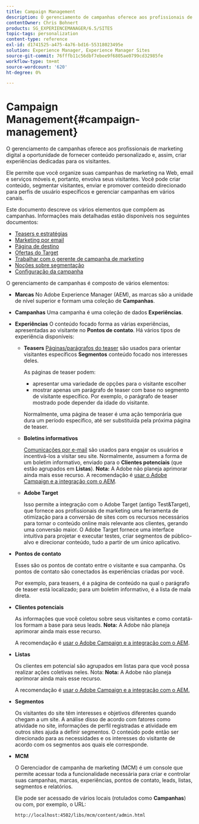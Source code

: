```yaml
---
title: Campaign Management
description: O gerenciamento de campanhas oferece aos profissionais de marketing digital a oportunidade de fornecer conteúdo personalizado e, assim, criar experiências dedicadas para os visitantes. Ele permite que você organize suas campanhas de marketing na Web, email e serviços móveis e, portanto, envolva seus visitantes.
contentOwner: Chris Bohnert
products: SG_EXPERIENCEMANAGER/6.5/SITES
topic-tags: personalization
content-type: reference
exl-id: d1741525-a475-4a76-bd16-55318023495e
solution: Experience Manager, Experience Manager Sites
source-git-commit: 76fffb11c56dbf7ebee9f6805ae0799cd32985fe
workflow-type: tm+mt
source-wordcount: '620'
ht-degree: 0%

---
```



# Campaign Management{#campaign-management}

O gerenciamento de campanhas oferece aos profissionais de marketing digital a oportunidade de fornecer conteúdo personalizado e, assim, criar experiências dedicadas para os visitantes.

Ele permite que você organize suas campanhas de marketing na Web, email e serviços móveis e, portanto, envolva seus visitantes. Você pode criar conteúdo, segmentar visitantes, enviar e promover conteúdo direcionado para perfis de usuário específicos e gerenciar campanhas em vários canais.

Este documento descreve os vários elementos que compõem as campanhas. Informações mais detalhadas estão disponíveis nos seguintes documentos:

* [Teasers e estratégias](/help/sites-classic-ui-authoring/classic-personalization-campaigns-teasers-strategy.md)
* [Marketing por email](/help/sites-classic-ui-authoring/classic-personalization-campaigns-email.md)
* [Página de destino](/help/sites-classic-ui-authoring/classic-personalization-campaigns-landingpage.md)
* [Ofertas do Target](/help/sites-classic-ui-authoring/classic-personalization-campaigns-target-offers.md)
* [Trabalhar com o gerente de campanha de marketing](/help/sites-classic-ui-authoring/classic-personalization-campaigns-mktg-manager.md)
* [Noções sobre segmentação](/help/sites-classic-ui-authoring/classic-personalization-campaigns-segmentation.md)
* [Configuração da campanha](/help/sites-classic-ui-authoring/classic-personalization-campaigns-setting-up-your.md)

O gerenciamento de campanhas é composto de vários elementos:

* **Marcas**
No Adobe Experience Manager (AEM), as marcas são a unidade de nível superior e formam uma coleção de **Campanhas**.

* **Campanhas**
Uma campanha é uma coleção de dados **Experiências**.

* **Experiências**
O conteúdo focado forma as várias experiências, apresentadas ao visitante no **Pontos de contato**. Há vários tipos de experiência disponíveis:

   * **Teasers**
     [Páginas/parágrafos do teaser](#teasers) são usados para orientar visitantes específicos **Segmentos** conteúdo focado nos interesses deles.

     As páginas de teaser podem:

      * apresentar uma variedade de opções para o visitante escolher
      * mostrar apenas um parágrafo de teaser com base no segmento de visitante específico. Por exemplo, o parágrafo de teaser mostrado pode depender da idade do visitante.

     Normalmente, uma página de teaser é uma ação temporária que dura um período específico, até ser substituída pela próxima página de teaser.

   * **Boletins informativos**

     [Comunicações por e-mail](#emailmarketing) são usados para engajar os usuários e incentivá-los a visitar seu site. Normalmente, assumem a forma de um boletim informativo, enviado para o **Clientes potenciais** (que estão agrupados em **Listas**). **Nota:** A Adobe não planeja aprimorar ainda mais esse recurso. A recomendação é [usar o Adobe Campaign e a integração com o AEM](/help/sites-administering/campaign.md).

   * **Adobe Target**

     Isso permite a integração com o Adobe Target (antigo Test&amp;Target), que fornece aos profissionais de marketing uma ferramenta de otimização para a conversão de sites com os recursos necessários para tornar o conteúdo online mais relevante aos clientes, gerando uma conversão maior. O Adobe Target fornece uma interface intuitiva para projetar e executar testes, criar segmentos de público-alvo e direcionar conteúdo, tudo a partir de um único aplicativo.

* **Pontos de contato**

  Esses são os pontos de contato entre o visitante e sua campanha. Os pontos de contato são conectados às experiências criadas por você.

  Por exemplo, para teasers, é a página de conteúdo na qual o parágrafo de teaser está localizado; para um boletim informativo, é a lista de mala direta.

* **Clientes potenciais**

  As informações que você coletou sobre seus visitantes e como contatá-los formam a base para seus leads. **Nota:** A Adobe não planeja aprimorar ainda mais esse recurso.

  A recomendação é [usar o Adobe Campaign e a integração com o AEM](/help/sites-administering/campaign.md).

* **Listas**

  Os clientes em potencial são agrupados em listas para que você possa realizar ações coletivas neles. Nota: **Nota:** A Adobe não planeja aprimorar ainda mais esse recurso.

  A recomendação é [usar o Adobe Campaign e a integração com o AEM.](/help/sites-administering/campaign.md)

* **Segmentos**

  Os visitantes do site têm interesses e objetivos diferentes quando chegam a um site. A análise disso de acordo com fatores como atividade no site, informações de perfil registradas e atividade em outros sites ajuda a definir segmentos. O conteúdo pode então ser direcionado para as necessidades e os interesses do visitante de acordo com os segmentos aos quais ele corresponde.

* **MCM**

  O Gerenciador de campanha de marketing (MCM) é um console que permite acessar toda a funcionalidade necessária para criar e controlar suas campanhas, marcas, experiências, pontos de contato, leads, listas, segmentos e relatórios.

  Ele pode ser acessado de vários locais (rotulados como **Campanhas**) ou com, por exemplo, o URL:

  `http://localhost:4502/libs/mcm/content/admin.html`

